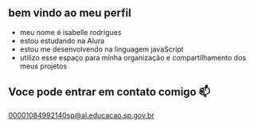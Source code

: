 ## bem vindo ao meu perfil

- meu nome é isabelle rodrigues
- estou estudando na Alura
- estou me desenvolvendo na linguagem javaScript
- utilizo esse espaço para minha organização e compartilhamento dos meus projetos 

## Voce pode entrar em contato comigo 📫

00001084992140sp@al.educacao.sp.gov.br
